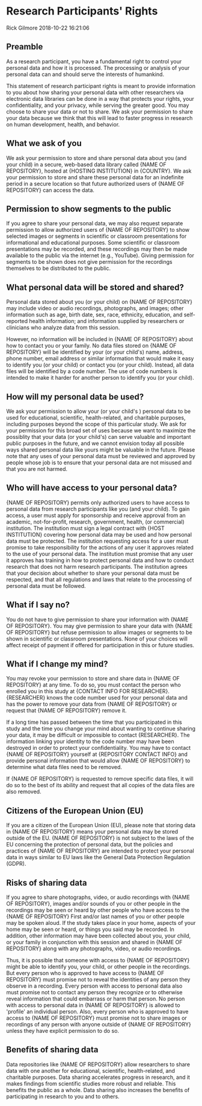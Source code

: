 Research Participants' Rights
================
Rick Gilmore
2018-10-22 16:21:06

Preamble
--------

As a research participant, you have a fundamental right to control your personal data and how it is processed. The processing or analysis of your personal data can and should serve the interests of humankind.

This statement of research participant rights is meant to provide information to you about how sharing your personal data with other researchers via electronic data libraries can be done in a way that protects your rights, your confidentiality, and your privacy, while serving the greater good. You may choose to share your data or not to share. We ask your permission to share your data because we think that this will lead to faster progress in research on human development, health, and behavior.

What we ask of you
------------------

We ask your permission to store and share personal data about you (and your child) in a secure, web-based data library called {NAME OF REPOSITORY}, hosted at {HOSTING INSTITUTION} in {COUNTRY}. We ask your permission to store and share these personal data for an indefinite period in a secure location so that future authorized users of {NAME OF REPOSITORY} can access the data.

Permission to show segments to the public
-----------------------------------------

If you agree to share your personal data, we may also request separate permission to allow authorized users of {NAME OF REPOSITORY} to show selected images or segments in scientific or classroom presentations for informational and educational purposes. Some scientific or classroom presentations may be recorded, and these recordings may then be made available to the public via the internet (e.g., YouTube). Giving permission for segments to be shown does not give permission for the recordings themselves to be distributed to the public.

What personal data will be stored and shared?
---------------------------------------------

Personal data stored about you (or your child) on {NAME OF REPOSITORY} may include video or audio recordings, photographs, and images; other information such as age, birth date, sex, race, ethnicity, education, and self-reported health information; and information supplied by researchers or clinicians who analyze data from this session.

However, no information will be included in {NAME OF REPOSITORY} about how to contact you or your family. No data files stored on {NAME OF REPOSITORY} will be identified by your (or your child's) name, address, phone number, email address or similar information that would make it easy to identify you (or your child) or contact you (or your child). Instead, all data files will be identified by a code number. The use of code numbers is intended to make it harder for another person to identify you (or your child).

How will my personal data be used?
----------------------------------

We ask your permission to allow your (or your child's ) personal data to be used for educational, scientific, health-related, and charitable purposes, including purposes beyond the scope of this particular study. We ask for your permission for this broad set of uses because we want to maximize the possiblity that your data (or your child's) can serve valuable and important public purposes in the future, and we cannot envision today all possible ways shared personal data like yours might be valuable in the future. Please note that any uses of your personal data must be reviewed and approved by people whose job is to ensure that your personal data are not misused and that you are not harmed.

Who will have access to your personal data?
-------------------------------------------

{NAME OF REPOSITORY} permits only authorized users to have access to personal data from research participants like you (and your child). To gain access, a user must apply for sponsorship and receive approval from an academic, not-for-profit, research, government, health, (or commercial) institution. The institution must sign a legal contract with {HOST INSTITUTION} covering how personal data may be used and how personal data must be protected. The institution requesting access for a user must promise to take responsibility for the actions of any user it approves related to the use of your personal data. The institution must promise that any user it approves has training in how to protect personal data and how to conduct research that does not harm research participants. The institution agrees that your decision about whether to share your personal data must be respected, and that all regulations and laws that relate to the processing of personal data must be followed.

What if I say no?
-----------------

You do not have to give permission to share your information with {NAME OF REPOSITORY}. You may give permission to share your data with {NAME OF REPOSITORY} but refuse permission to allow images or segments to be shown in scientific or classroom presentations. None of your choices will affect receipt of payment if offered for participation in this or future studies.

What if I change my mind?
-------------------------

You may revoke your permission to store and share data in {NAME OF REPOSITORY} at any time. To do so, you must contact the person who enrolled you in this study at {CONTACT INFO FOR RESEARCHER}. {RESEARCHER} knows the code number used for your personal data and has the power to remove your data from {NAME OF REPOSITORY} or request that {NAME OF REPOSITORY} remove it.

If a long time has passed between the time that you participated in this study and the time you change your mind about wanting to continue sharing your data, it may be difficult or impossible to contact {RESEARCHER}. The information linking your identity to the code number may have been destroyed in order to protect your confidentiality. You may have to contact {NAME OF REPOSITORY} yourself at {REPOSITORY CONTACT INFO} and provide personal information that would allow {NAME OF REPOSITORY} to determine what data files need to be removed.

If {NAME OF REPOSITORY} is requested to remove specific data files, it will do so to the best of its ability and request that all copies of the data files are also removed.

Citizens of the European Union (EU)
-----------------------------------

If you are a citizen of the European Union (EU), please note that storing data in {NAME OF REPOSITORY} means your personal data may be stored outside of the EU. {NAME OF REPOSITORY} is not subject to the laws of the EU concerning the protection of personal data, but the policies and practices of {NAME OF REPOSITORY} are intended to protect your personal data in ways similar to EU laws like the General Data Protection Regulation (GDPR).

Risks of sharing data
---------------------

If you agree to share photographs, video, or audio recordings with {NAME OF REPOSITORY}, images and/or sounds of you or other people in the recordings may be seen or heard by other people who have access to the {NAME OF REPOSITORY} First and/or last names of you or other people may be spoken aloud. If the study takes place in your home, aspects of your home may be seen or heard, or things you said may be recorded. In addition, other information may have been collected about you, your child, or your family in conjunction with this session and shared in {NAME OF REPOSITORY} along with any photographs, video, or audio recordings.

Thus, it is possible that someone with access to {NAME OF REPOSITORY} might be able to identify you, your child, or other people in the recordings. But every person who is approved to have access to {NAME OF REPOSITORY} must promise not to reveal the identities of any person they observe in a recording. Every person with access to personal data also must promise not to contact any person they recognize or to otherwise reveal information that could embarrass or harm that person. No person with access to personal data in {NAME OF REPOSITORY} is allowed to 'profile' an individual person. Also, every person who is approved to have access to {NAME OF REPOSITORY} must promise not to share images or recordings of any person with anyone outside of {NAME OF REPOSITORY} unless they have explicit permission to do so.

Benefits of sharing data
------------------------

Data repositories like {NAME OF REPOSITORY} allow researchers to share data with one another for educational, scientific, health-related, and charitable purposes. Data sharing accelerates progress in research, and it makes findings from scientific studies more robust and reliable. This benefits the public as a whole. Data sharing also increases the benefits of participating in research to you and to others.
